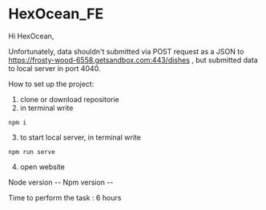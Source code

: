 # HexOcean_FE

Hi HexOcean,

Unfortunately, data shouldn't submitted via POST request as a JSON to
https://frosty-wood-6558.getsandbox.com:443/dishes , but submitted data to local
server in port 4040.

How to set up the project:

1. clone or download repositorie
2. in terminal write

```
npm i
```

3. to start local server, in terminal write

```
npm run serve
```

4. open website

Node version -- Npm version --

Time to perform the task : 6 hours
